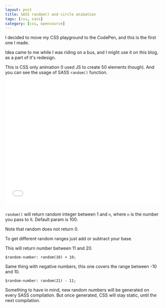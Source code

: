 ```yaml
---
layout: post
title: SASS random() and circle animation
tags: [css, sass]
category: [css, opensource]
---
```


I decided to move my CSS playground to the CodePen, and this is the first one I made.

Idea came to me while I was riding on a bus, and I might use it on this blog,
as a part of it's redesign.

This is CSS only animation (I used JS to create 50 elements though).
And you can see the usage of SASS `random()` function.

<!--more-->

<iframe
height='400px'
scrolling='no'
src='//codepen.io/stanko/embed/VKkaJB/?height=400&theme-id=light&default-tab=result&embed-version=2' frameborder='no'
allowtransparency='true'
allowfullscreen='true'
style='width: 100%; margin-bottom: 1em; background: #f7f7f7'>
See the Pen <a href='http://codepen.io/stanko/pen/VKkaJB/'>Circle Logo Animation</a> by Stanko (<a href='http://codepen.io/stanko'>@stanko</a>) on <a href='http://codepen.io'>CodePen</a>.
</iframe>


`random()` will return random integer between 1 and `n`, where `n` is the number you pass to it.
Default param is 100.

Note that random does not return 0.

To get different random ranges just add or subtract your base.

This will return number between 11 and 20.

```
$random-number: random(10) + 10;
```

Same thing with negative numbers, this one covers the range between -10 and 10.

```
$random-number: random(21) - 11;
```

Something to have in mind, new random numbers will be generated on every SASS compilation.
But once generated, CSS will stay static, until the next compilation.
